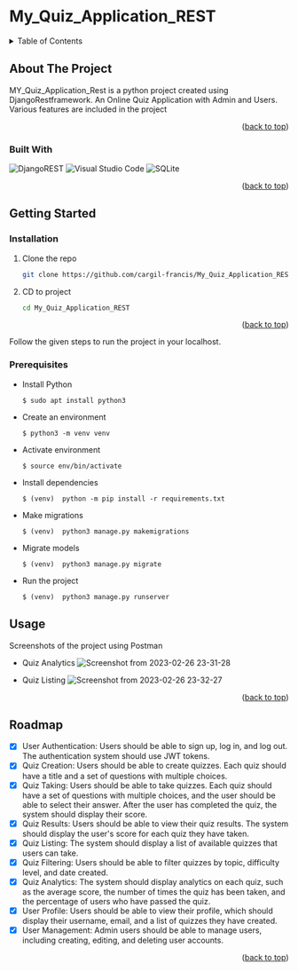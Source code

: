 
# My_Quiz_Application_REST

<!-- TABLE OF CONTENTS -->
<details>
  <summary>Table of Contents</summary>
  <ol>
    <li>
      <a href="#about-the-project">About The Project</a>
      </li>
	      <ul>
		       <li><a href="#built-with">Built With</a></li>
	     </ul>
	    <li>
	      <a href="#getting-started">Getting Started</a></li>
	      <ul>
	        <li><a href="#installation">Installation</a></li>
	        <li><a href="#prerequisites">Prerequisites</a></li>
</ul>
<li><a href="#usage">Usage</a></li>
    <li><a href="#roadmap">Roadmap</a></li>
 
    
  </ol>
</details>

<!-- ABOUT THE PROJECT -->
## About The Project

MY_Quiz_Application_Rest is a python project created using DjangoRestframework.
An Online Quiz Application with  Admin and Users. Various features are included in the project

<p align="right">(<a href="#readme-top">back to top</a>)</p>


### Built With

[Django]: https://docs.djangoproject.com/en/4.1/
[Django Restframework]: https://www.django-rest-framework.org/
![DjangoREST](https://img.shields.io/badge/DJANGO-REST-ff1709?style=for-the-badge&logo=django&logoColor=white&color=ff1709&labelColor=gray)
![Visual Studio Code](https://img.shields.io/badge/Visual%20Studio%20Code-0078d7.svg?style=for-the-badge&logo=visual-studio-code&logoColor=white)
![SQLite](https://img.shields.io/badge/sqlite-%2307405e.svg?style=for-the-badge&logo=sqlite&logoColor=white)

<p align="right">(<a href="#readme-top">back to top</a>)</p>

<!-- GETTING STARTED -->
## Getting Started
### Installation


1. Clone the repo
   ```sh
   git clone https://github.com/cargil-francis/My_Quiz_Application_REST.git
   ```
2. CD to project
   ```sh
   cd My_Quiz_Application_REST
   ```


<p align="right">(<a href="#readme-top">back to top</a>)</p>



Follow the given steps to run the project in your localhost. 

### Prerequisites
* Install Python
  ```
  $ sudo apt install python3
  ```
* Create an environment
  ```
  $ python3 -m venv venv
  ```
  
* Activate environment
  ```
  $ source env/bin/activate
  ```

* Install dependencies
  ```
  $ (venv)  python -m pip install -r requirements.txt
  ```

* Make migrations
  ```
  $ (venv)  python3 manage.py makemigrations
  ```

* Migrate models
  ```
  $ (venv)  python3 manage.py migrate
  ```

* Run the project
  ```
  $ (venv)  python3 manage.py runserver
  ```




<!-- USAGE EXAMPLES -->
## Usage

Screenshots of the project using Postman

* Quiz Analytics
![Screenshot from 2023-02-26 23-31-28](https://user-images.githubusercontent.com/96044398/221428024-73ff2e4b-e2ec-47a0-9aac-300339e2a416.png)

* Quiz Listing
![Screenshot from 2023-02-26 23-32-27](https://user-images.githubusercontent.com/96044398/221428034-10f9b7e1-520a-41bc-977d-6e210be228dd.png)



<p align="right">(<a href="#readme-top">back to top</a>)</p>


<!-- ROADMAP -->
## Roadmap
- [x] User Authentication: Users should be able to sign up, log in, and log out. The authentication system should use JWT tokens.
- [x] Quiz Creation: Users should be able to create quizzes. Each quiz should have a title and a set of questions with multiple choices.
- [x] Quiz Taking: Users should be able to take quizzes. Each quiz should have a set of questions with multiple choices, and the user should be able to select their answer. After the user has completed the quiz, the system should display their score.
- [x] Quiz Results: Users should be able to view their quiz results. The system should display the user's score for each quiz they have taken.
- [x] Quiz Listing: The system should display a list of available quizzes that users can take.
- [x] Quiz Filtering: Users should be able to filter quizzes by topic, difficulty level, and date created.
- [x] Quiz Analytics: The system should display analytics on each quiz, such as the average score, the number of times the quiz has been taken, and the percentage of users who have passed the quiz.
- [x] User Profile: Users should be able to view their profile, which should display their username, email, and a list of quizzes they have created.
- [x] User Management: Admin users should be able to manage users, including creating, editing, and deleting user accounts.

<p align="right">(<a href="#readme-top">back to top</a>)</p>






